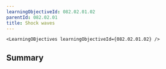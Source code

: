 ```yaml
---
learningObjectiveId: 082.02.01.02
parentId: 082.02.01
title: Shock waves
---
```


```tsx eval
<LearningOBjectives learningObjectiveId={082.02.01.02} />
```

## Summary
